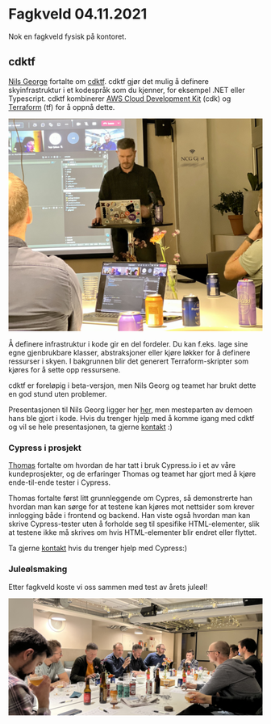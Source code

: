 # Fagkveld 04.11.2021

Nok en fagkveld fysisk på kontoret.

## cdktf

[Nils George](https://novanet.no/menneskene/nils-georg-skutle) fortalte om [cdktf](https://learn.hashicorp.com/tutorials/terraform/cdktf). cdktf gjør det mulig å definere skyinfrastruktur i et kodespråk som du kjenner, for eksempel .NET eller Typescript. cdktf kombinerer [AWS Cloud Development Kit](https://aws.amazon.com/cdk/) (cdk) og [Terraform](https://www.terraform.io/) (tf) for å oppnå dette.

![Nils Georg presenterer](https://github.com/novanet/fagkvelder/blob/master/docs/20211104/content/IMG_9008.png)

Å definere infrastruktur i kode gir en del fordeler. Du kan f.eks. lage sine egne gjenbrukbare klasser, abstraksjoner eller kjøre løkker for å definere ressurser i skyen. I bakgrunnen blir det generert Terraform-skripter som kjøres for å sette opp ressursene.

cdktf er foreløpig i beta-versjon, men Nils Georg og teamet har brukt dette en god stund uten problemer.

Presentasjonen til Nils Georg ligger her [her](https://github.com/novanet/fagkvelder/blob/master/docs/20211104/content/cdktf.png), men mesteparten av demoen hans ble gjort i kode. Hvis du trenger hjelp med å komme igang med cdktf og vil se hele presentasjonen, ta gjerne [kontakt](mailto:cto@novanet.no) :)

### Cypress i prosjekt

[Thomas](https://novanet.no/menneskene/thomas-karoliussen[]) fortalte om hvordan de har tatt i bruk Cypress.io i et av våre kundeprosjekter, og de erfaringer Thomas og teamet har gjort med å kjøre ende-til-ende tester i Cypress.

Thomas fortalte først litt grunnleggende om Cypres, så demonstrerte han hvordan man kan sørge for at testene kan kjøres mot nettsider som krever innlogging både i frontend og backend. Han viste også hvordan man kan skrive Cypress-tester uten å forholde seg til spesifike HTML-elementer, slik at testene ikke må skrives om hvis HTML-elementer blir endret eller flyttet.

Ta gjerne [kontakt](mailto:cto@novanet.no) hvis du trenger hjelp med Cypress:)

### Juleølsmaking

Etter fagkveld koste vi oss sammen med test av årets juleøl!

![Juleølsmaking](https://github.com/novanet/fagkvelder/blob/master/docs/20211104/content/IMG_9032.png)
